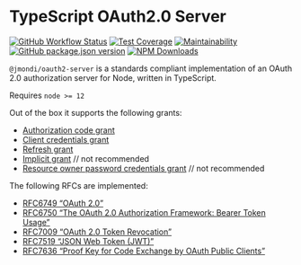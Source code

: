 # TypeScript OAuth2.0 Server

[![GitHub Workflow Status](https://img.shields.io/github/workflow/status/jasonraimondi/ts-oauth2-server/build%20and%20test?label=tests&style=flat-square)](https://github.com/jasonraimondi/ts-oauth2-server)
[![Test Coverage](https://img.shields.io/codeclimate/coverage/jasonraimondi/ts-oauth2-server?style=flat-square)](https://codeclimate.com/github/jasonraimondi/ts-oauth2-server/test_coverage)
[![Maintainability](https://img.shields.io/codeclimate/coverage-letter/jasonraimondi/ts-oauth2-server?label=maintainability&style=flat-square)](https://codeclimate.com/github/jasonraimondi/ts-oauth2-server/maintainability)
[![GitHub package.json version](https://img.shields.io/github/package-json/v/jasonraimondi/ts-oauth2-server?style=flat-square)](https://github.com/jasonraimondi/ts-oauth2-server/releases/latest)
[![NPM Downloads](https://img.shields.io/npm/dt/@jmondi/oauth2-server?label=npm%20downloads&style=flat-square)](https://www.npmjs.com/package/@jmondi/oauth2-server)

`@jmondi/oauth2-server` is a standards compliant implementation of an OAuth 2.0 authorization server for Node, written in TypeScript. 

Requires `node >= 12`

Out of the box it supports the following grants:

- [Authorization code grant](https://jasonraimondi.github.io/ts-oauth2-server/grants/authorization_code.html)
- [Client credentials grant](https://jasonraimondi.github.io/ts-oauth2-server/grants/client_credentials.html)
- [Refresh grant](https://jasonraimondi.github.io/ts-oauth2-server/grants/refresh_token.html)
- [Implicit grant](https://jasonraimondi.github.io/ts-oauth2-server/grants/implicit.html) // not recommended 
- [Resource owner password credentials grant](https://jasonraimondi.github.io/ts-oauth2-server/grants/password.html) // not recommended

The following RFCs are implemented:

- [RFC6749 “OAuth 2.0”](https://tools.ietf.org/html/rfc6749)
- [RFC6750 “The OAuth 2.0 Authorization Framework: Bearer Token Usage”](https://tools.ietf.org/html/rfc6750)
- [RFC7009 “OAuth 2.0 Token Revocation”](https://tools.ietf.org/html/rfc7009)
- [RFC7519 “JSON Web Token (JWT)”](https://tools.ietf.org/html/rfc7519)
- [RFC7636 “Proof Key for Code Exchange by OAuth Public Clients”](https://tools.ietf.org/html/rfc7636)
